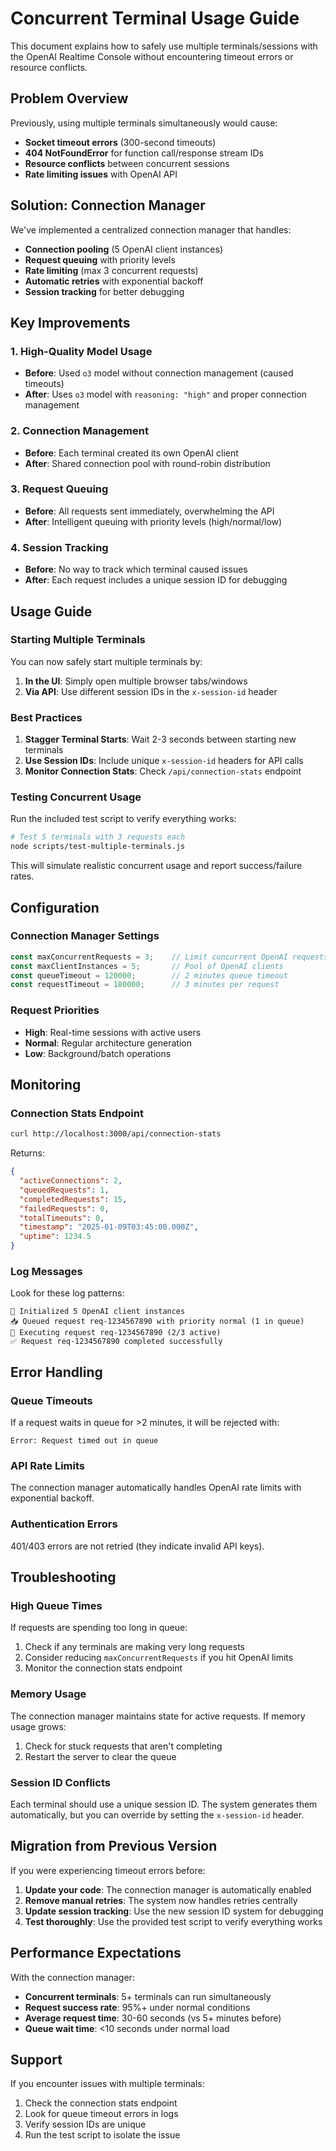 # Concurrent Terminal Usage Guide

This document explains how to safely use multiple terminals/sessions with the OpenAI Realtime Console without encountering timeout errors or resource conflicts.

## Problem Overview

Previously, using multiple terminals simultaneously would cause:
- **Socket timeout errors** (300-second timeouts)
- **404 NotFoundError** for function call/response stream IDs
- **Resource conflicts** between concurrent sessions
- **Rate limiting issues** with OpenAI API

## Solution: Connection Manager

We've implemented a centralized connection manager that handles:
- **Connection pooling** (5 OpenAI client instances)
- **Request queuing** with priority levels
- **Rate limiting** (max 3 concurrent requests)
- **Automatic retries** with exponential backoff
- **Session tracking** for better debugging

## Key Improvements

### 1. High-Quality Model Usage
- **Before**: Used `o3` model without connection management (caused timeouts)
- **After**: Uses `o3` model with `reasoning: "high"` and proper connection management

### 2. Connection Management
- **Before**: Each terminal created its own OpenAI client
- **After**: Shared connection pool with round-robin distribution

### 3. Request Queuing
- **Before**: All requests sent immediately, overwhelming the API
- **After**: Intelligent queuing with priority levels (high/normal/low)

### 4. Session Tracking
- **Before**: No way to track which terminal caused issues
- **After**: Each request includes a unique session ID for debugging

## Usage Guide

### Starting Multiple Terminals

You can now safely start multiple terminals by:

1. **In the UI**: Simply open multiple browser tabs/windows
2. **Via API**: Use different session IDs in the `x-session-id` header

### Best Practices

1. **Stagger Terminal Starts**: Wait 2-3 seconds between starting new terminals
2. **Use Session IDs**: Include unique `x-session-id` headers for API calls
3. **Monitor Connection Stats**: Check `/api/connection-stats` endpoint

### Testing Concurrent Usage

Run the included test script to verify everything works:

```bash
# Test 5 terminals with 3 requests each
node scripts/test-multiple-terminals.js
```

This will simulate realistic concurrent usage and report success/failure rates.

## Configuration

### Connection Manager Settings

```typescript
const maxConcurrentRequests = 3;    // Limit concurrent OpenAI requests
const maxClientInstances = 5;       // Pool of OpenAI clients
const queueTimeout = 120000;        // 2 minutes queue timeout
const requestTimeout = 180000;      // 3 minutes per request
```

### Request Priorities

- **High**: Real-time sessions with active users
- **Normal**: Regular architecture generation
- **Low**: Background/batch operations

## Monitoring

### Connection Stats Endpoint

```bash
curl http://localhost:3000/api/connection-stats
```

Returns:
```json
{
  "activeConnections": 2,
  "queuedRequests": 1,
  "completedRequests": 15,
  "failedRequests": 0,
  "totalTimeouts": 0,
  "timestamp": "2025-01-09T03:45:00.000Z",
  "uptime": 1234.5
}
```

### Log Messages

Look for these log patterns:
```
🔧 Initialized 5 OpenAI client instances
📥 Queued request req-1234567890 with priority normal (1 in queue)
🚀 Executing request req-1234567890 (2/3 active)
✅ Request req-1234567890 completed successfully
```

## Error Handling

### Queue Timeouts
If a request waits in queue for >2 minutes, it will be rejected with:
```
Error: Request timed out in queue
```

### API Rate Limits
The connection manager automatically handles OpenAI rate limits with exponential backoff.

### Authentication Errors
401/403 errors are not retried (they indicate invalid API keys).

## Troubleshooting

### High Queue Times
If requests are spending too long in queue:
1. Check if any terminals are making very long requests
2. Consider reducing `maxConcurrentRequests` if you hit OpenAI limits
3. Monitor the connection stats endpoint

### Memory Usage
The connection manager maintains state for active requests. If memory usage grows:
1. Check for stuck requests that aren't completing
2. Restart the server to clear the queue

### Session ID Conflicts
Each terminal should use a unique session ID. The system generates them automatically, but you can override by setting the `x-session-id` header.

## Migration from Previous Version

If you were experiencing timeout errors before:

1. **Update your code**: The connection manager is automatically enabled
2. **Remove manual retries**: The system now handles retries centrally
3. **Update session tracking**: Use the new session ID system for debugging
4. **Test thoroughly**: Use the provided test script to verify everything works

## Performance Expectations

With the connection manager:
- **Concurrent terminals**: 5+ terminals can run simultaneously
- **Request success rate**: 95%+ under normal conditions
- **Average request time**: 30-60 seconds (vs 5+ minutes before)
- **Queue wait time**: <10 seconds under normal load

## Support

If you encounter issues with multiple terminals:

1. Check the connection stats endpoint
2. Look for queue timeout errors in logs
3. Verify session IDs are unique
4. Run the test script to isolate the issue 